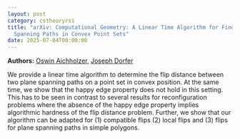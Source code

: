 ```yaml
---
layout: post
category: cstheoryrss
title: "arXiv: Computational Geometry: A Linear Time Algorithm for Finding Minimum Flip Sequences between Plane
  Spanning Paths in Convex Point Sets"
date: 2025-07-04T00:00:00
---
```


**Authors:** [Oswin Aichholzer](https://dblp.uni-trier.de/search?q=Oswin+Aichholzer), [Joseph Dorfer](https://dblp.uni-trier.de/search?q=Joseph+Dorfer)

We provide a linear time algorithm to determine the flip distance between two
plane spanning paths on a point set in convex position. At the same time, we
show that the happy edge property does not hold in this setting. This has to be
seen in contrast to several results for reconfiguration problems where the
absence of the happy edge property implies algorithmic hardness of the flip
distance problem. Further, we show that our algorithm can be adapted for (1)
compatible flips (2) local flips and (3) flips for plane spanning paths in
simple polygons.